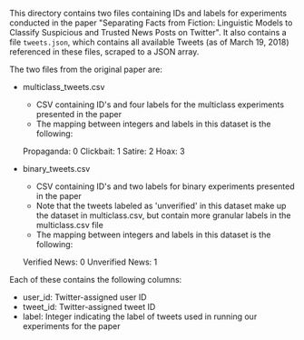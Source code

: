 This directory contains two files containing IDs and labels for experiments conducted in the paper
"Separating Facts from Fiction: Linguistic Models to Classify Suspicious and Trusted News Posts on
Twitter". It also contains a file `tweets.json`, which contains all available Tweets (as of
March 19, 2018) referenced in these files, scraped to a JSON array.

The two files from the original paper are:
* multiclass_tweets.csv
    - CSV containing ID's and four labels for the multiclass experiments 
    presented in the paper
    - The mapping between integers and labels in this dataset is the following:
    
    Propaganda: 0
    Clickbait: 1
    Satire: 2
    Hoax: 3

* binary_tweets.csv
    - CSV containing ID's and two labels for binary experiments
    presented in the paper
    - Note that the tweets labeled as 'unverified' in this dataset make up
    the dataset in multiclass.csv, but contain more granular labels in the multiclass.csv file
    - The mapping between integers and labels in this dataset is the following:
    
    Verified News: 0
    Unverified News: 1

Each of these contains the following columns:
* user_id: Twitter-assigned user ID
* tweet_id: Twitter-assigned tweet ID
* label: Integer indicating the label of tweets used in running our experiments for the paper

